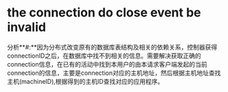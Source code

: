 # the connection do close event be invalid
分析**#:**因为分布式改变原有的数据库表结构及相关的依赖关系，控制器获得connectionID之后，在数据库中找不到相关的信息。需要解决获取正确的connection信息，在已有的活动中找到本用户的由本请求客户端发起的当前connection的信息，主要是connection对应的主机地址，然后根据主机地址查找主机(machineID),根据得到的主机ID查找对应的应用程序。